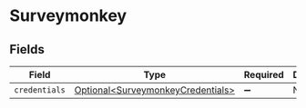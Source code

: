 # Surveymonkey


## Fields

| Field                                                                                | Type                                                                                 | Required                                                                             | Description                                                                          |
| ------------------------------------------------------------------------------------ | ------------------------------------------------------------------------------------ | ------------------------------------------------------------------------------------ | ------------------------------------------------------------------------------------ |
| `credentials`                                                                        | [Optional\<SurveymonkeyCredentials>](../../models/shared/SurveymonkeyCredentials.md) | :heavy_minus_sign:                                                                   | N/A                                                                                  |